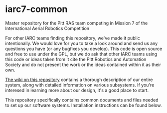 # iarc7-common

Master repository for the Pitt RAS team competing in Mission 7 of the International Aerial Robotics Competition

For other IARC teams finding this repository, we've made it public intentionally. We would love for you to take a look around and send us any questions you have (or any bugfixes you develop). This code is open source and free to use under the GPL, but we do ask that other IARC teams using this code or ideas taken from it cite the Pitt Robotics and Automation Society and do not present the work or the ideas contained within it as their own.

[The wiki on this repository](https://github.com/Pitt-RAS/iarc7_common/wiki) contains a thorough description of our entire system, along with detailed information on various subsystems.  If you're interesed in learning more about our design, it's a good place to start.

This repository specifically contains common documents and files needed to set up our software systems.  Installation instructions can be found below.
